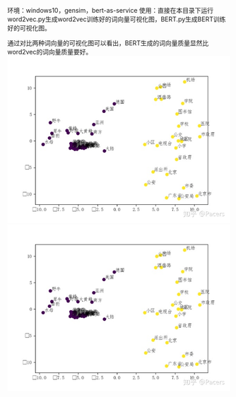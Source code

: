 环境：windows10，gensim，bert-as-service
使用：直接在本目录下运行word2vec.py生成word2vec训练好的词向量可视化图，BERT.py生成BERT训练好的可视化图。

通过对比两种词向量的可视化图可以看出，BERT生成的词向量质量显然比word2vec的词向量质量要好。
![Image text](https://github.com/Pacerzhujiang0112/Word2vec-BERT-/blob/master/images/word2vec.jpg)
![Image text](https://github.com/Pacerzhujiang0112/Word2vec-BERT-/blob/master/images/word2vec.jpg)
